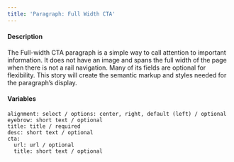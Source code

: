 ```yaml
---
title: 'Paragraph: Full Width CTA'
---
```

#### Description
The Full-width CTA paragraph is a simple way to call attention to important information. It does not have an image and spans the full width of the page when there is not a rail navigation. Many of its fields are optional for flexibility. This story will create the semantic markup and styles needed for the paragraph’s display.

#### Variables
~~~
alignment: select / options: center, right, default (left) / optional
eyebrow: short text / optional
title: title / required
desc: short text / optional
cta: 
  url: url / optional
  title: short text / optional
~~~
